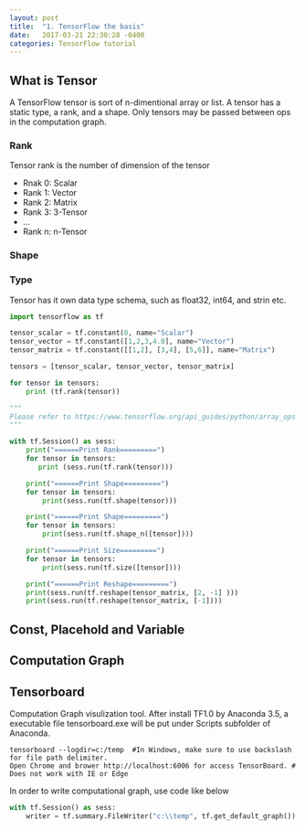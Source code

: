```yaml
---
layout: post
title:  "1. TensorFlow the basis"
date:   2017-03-21 22:30:28 -0400
categories: TensorFlow tutorial
---
```


## What is Tensor
A TensorFlow tensor is sort of n-dimentional array or list. A tensor has a static type, a rank, and a shape. 
Only tensors may be passed between ops in the computation graph. 


### Rank
Tensor rank is the number of dimension of the tensor
   * Rnak 0: Scalar
   * Rank 1: Vector
   * Rank 2: Matrix
   * Rank 3: 3-Tensor
   * ...
   * Rank n: n-Tensor

### Shape

### Type
Tensor has it own data type schema, such as float32, int64, and strin etc. 
    
```python
import tensorflow as tf

tensor_scalar = tf.constant(0, name="Scalar")
tensor_vector = tf.constant([1,2,3,4.0], name="Vector")
tensor_matrix = tf.constant([[1,2], [3,4], [5,6]], name="Matrix")

tensors = [tensor_scalar, tensor_vector, tensor_matrix]

for tensor in tensors:
    print (tf.rank(tensor))

"""
Please refer to https://www.tensorflow.org/api_guides/python/array_ops for tensor rank, shape and type information
"""

with tf.Session() as sess:
    print("======Print Rank=========")
    for tensor in tensors:
       print (sess.run(tf.rank(tensor)))

    print("======Print Shape=========")
    for tensor in tensors:
        print(sess.run(tf.shape(tensor)))

    print("======Print Shape=========")
    for tensor in tensors:
        print(sess.run(tf.shape_n([tensor])))

    print("======Print Size=========")
    for tensor in tensors:
        print(sess.run(tf.size([tensor])))

    print("======Print Reshape=========")
    print(sess.run(tf.reshape(tensor_matrix, [2, -1] )))
    print(sess.run(tf.reshape(tensor_matrix, [-1])))
```


## Const, Placehold and Variable

## Computation Graph

## Tensorboard
Computation Graph visulization tool. After install TF1.0 by Anaconda 3.5, a executable file tensorboard.exe will be put under Scripts subfolder of Anaconda. 
```shell
tensorboard --logdir=c:/temp  #In Windows, make sure to use backslash for file path delimiter. 
Open Chrome and brower http://localhost:6006 for access TensorBoard. # Does not work with IE or Edge
```

In order to write computational graph, use code like below

```python
with tf.Session() as sess:
    writer = tf.summary.FileWriter("c:\\temp", tf.get_default_graph())
```